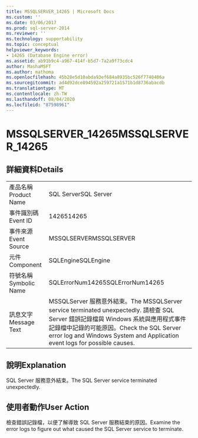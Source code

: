 ```yaml
---
title: MSSQLSERVER_14265 | Microsoft Docs
ms.custom: ''
ms.date: 03/06/2017
ms.prod: sql-server-2014
ms.reviewer: ''
ms.technology: supportability
ms.topic: conceptual
helpviewer_keywords:
- 14265 (Database Engine error)
ms.assetid: ab91b9c4-a967-414f-b5d7-7a2a9f73cdc4
author: MashaMSFT
ms.author: mathoma
ms.openlocfilehash: 45b28e5d10abda93ef684a8935bc526f7740486a
ms.sourcegitcommit: ad4d92dce894592a259721a1571b1d8736abacdb
ms.translationtype: MT
ms.contentlocale: zh-TW
ms.lasthandoff: 08/04/2020
ms.locfileid: "87598961"
---
```

# <a name="mssqlserver_14265"></a><span data-ttu-id="39229-102">MSSQLSERVER_14265</span><span class="sxs-lookup"><span data-stu-id="39229-102">MSSQLSERVER_14265</span></span>
    
## <a name="details"></a><span data-ttu-id="39229-103">詳細資料</span><span class="sxs-lookup"><span data-stu-id="39229-103">Details</span></span>  
  
|||  
|-|-|  
|<span data-ttu-id="39229-104">產品名稱</span><span class="sxs-lookup"><span data-stu-id="39229-104">Product Name</span></span>|<span data-ttu-id="39229-105">SQL Server</span><span class="sxs-lookup"><span data-stu-id="39229-105">SQL Server</span></span>|  
|<span data-ttu-id="39229-106">事件識別碼</span><span class="sxs-lookup"><span data-stu-id="39229-106">Event ID</span></span>|<span data-ttu-id="39229-107">14265</span><span class="sxs-lookup"><span data-stu-id="39229-107">14265</span></span>|  
|<span data-ttu-id="39229-108">事件來源</span><span class="sxs-lookup"><span data-stu-id="39229-108">Event Source</span></span>|<span data-ttu-id="39229-109">MSSQLSERVER</span><span class="sxs-lookup"><span data-stu-id="39229-109">MSSQLSERVER</span></span>|  
|<span data-ttu-id="39229-110">元件</span><span class="sxs-lookup"><span data-stu-id="39229-110">Component</span></span>|<span data-ttu-id="39229-111">SQLEngine</span><span class="sxs-lookup"><span data-stu-id="39229-111">SQLEngine</span></span>|  
|<span data-ttu-id="39229-112">符號名稱</span><span class="sxs-lookup"><span data-stu-id="39229-112">Symbolic Name</span></span>|<span data-ttu-id="39229-113">SQLErrorNum14265</span><span class="sxs-lookup"><span data-stu-id="39229-113">SQLErrorNum14265</span></span>|  
|<span data-ttu-id="39229-114">訊息文字</span><span class="sxs-lookup"><span data-stu-id="39229-114">Message Text</span></span>|<span data-ttu-id="39229-115">MSSQLServer 服務意外結束。</span><span class="sxs-lookup"><span data-stu-id="39229-115">The MSSQLServer service terminated unexpectedly.</span></span> <span data-ttu-id="39229-116">請檢查 SQL Server 錯誤記錄檔與 Windows 系統與應用程式事件記錄檔中記錄的可能原因。</span><span class="sxs-lookup"><span data-stu-id="39229-116">Check the SQL Server error log and Windows System and Application event logs for possible causes.</span></span>|  
  
## <a name="explanation"></a><span data-ttu-id="39229-117">說明</span><span class="sxs-lookup"><span data-stu-id="39229-117">Explanation</span></span>  
 <span data-ttu-id="39229-118">SQL Server 服務意外結束。</span><span class="sxs-lookup"><span data-stu-id="39229-118">The SQL Server service terminated unexpectedly.</span></span>  
  
## <a name="user-action"></a><span data-ttu-id="39229-119">使用者動作</span><span class="sxs-lookup"><span data-stu-id="39229-119">User Action</span></span>  
 <span data-ttu-id="39229-120">檢查錯誤記錄檔，以便了解導致 SQL Server 服務結束的原因。</span><span class="sxs-lookup"><span data-stu-id="39229-120">Examine the error logs to figure out what caused the SQL Server service to terminate.</span></span>  
  
  

